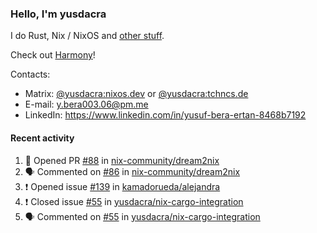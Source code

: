 ### Hello, I'm yusdacra

I do Rust, Nix / NixOS and [other stuff](https://yusdacra.gitlab.io/about).

Check out [Harmony](https://github.com/harmony-development)!

Contacts:
- Matrix: [@yusdacra:nixos.dev](https://matrix.to/#/@yusdacra:nixos.dev) or [@yusdacra:tchncs.de](https://matrix.to/#/@yusdacra:tchncs.de)
- E-mail: y.bera003.06@pm.me
- LinkedIn: https://www.linkedin.com/in/yusuf-bera-ertan-8468b7192

#### Recent activity

<!--START_SECTION:activity-->
1. 💪 Opened PR [#88](https://github.com/nix-community/dream2nix/pull/88) in [nix-community/dream2nix](https://github.com/nix-community/dream2nix)
2. 🗣 Commented on [#86](https://github.com/nix-community/dream2nix/issues/86) in [nix-community/dream2nix](https://github.com/nix-community/dream2nix)
3. ❗️ Opened issue [#139](https://github.com/kamadorueda/alejandra/issues/139) in [kamadorueda/alejandra](https://github.com/kamadorueda/alejandra)
4. ❗️ Closed issue [#55](https://github.com/yusdacra/nix-cargo-integration/issues/55) in [yusdacra/nix-cargo-integration](https://github.com/yusdacra/nix-cargo-integration)
5. 🗣 Commented on [#55](https://github.com/yusdacra/nix-cargo-integration/issues/55) in [yusdacra/nix-cargo-integration](https://github.com/yusdacra/nix-cargo-integration)
<!--END_SECTION:activity-->
